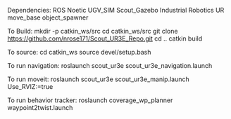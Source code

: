 Dependencies:
<Go Into Sub Directories to see how to install dependencies of each>
ROS Noetic
UGV_SIM
Scout_Gazebo
Industrial Robotics UR
move_base
object_spawner

To Build:
mkdir -p catkin_ws/src
cd catkin_ws/src
git clone https://github.com/nrose171/Scout_UR3E_Repo.git
cd ..
catkin build

To source:
cd catkin_ws
source devel/setup.bash

To run navigation:
roslaunch scout_ur3e scout_ur3e_navigation.launch

To run moveit:
roslaunch scout_ur3e scout_ur3e_manip.launch Use_RVIZ:=true

To run behavior tracker:
roslaunch coverage_wp_planner waypoint2twist.launch
